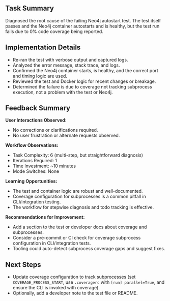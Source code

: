 ## Task Summary
Diagnosed the root cause of the failing Neo4j autostart test. The test itself passes and the Neo4j container autostarts and is healthy, but the test run fails due to 0% code coverage being reported.

## Implementation Details
- Re-ran the test with verbose output and captured logs.
- Analyzed the error message, stack trace, and logs.
- Confirmed the Neo4j container starts, is healthy, and the correct port and timing logic are used.
- Reviewed the test and Docker logic for recent changes or breakage.
- Determined the failure is due to coverage not tracking subprocess execution, not a problem with the test or Neo4j.

## Feedback Summary
**User Interactions Observed:**
- No corrections or clarifications required.
- No user frustration or alternate requests observed.

**Workflow Observations:**
- Task Complexity: 6 (multi-step, but straightforward diagnosis)
- Iterations Required: 1
- Time Investment: ~10 minutes
- Mode Switches: None

**Learning Opportunities:**
- The test and container logic are robust and well-documented.
- Coverage configuration for subprocesses is a common pitfall in CLI/integration testing.
- The workflow for stepwise diagnosis and todo tracking is effective.

**Recommendations for Improvement:**
- Add a section to the test or developer docs about coverage and subprocesses.
- Consider a pre-commit or CI check for coverage subprocess configuration in CLI/integration tests.
- Tooling could auto-detect subprocess coverage gaps and suggest fixes.

## Next Steps
- Update coverage configuration to track subprocesses (set `COVERAGE_PROCESS_START`, use `.coveragerc` with `[run] parallel=True`, and ensure the CLI is invoked with coverage).
- Optionally, add a developer note to the test file or README.
